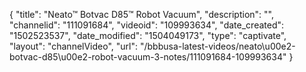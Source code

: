 {
    "title": "Neato&trade; Botvac D85&trade; Robot Vacuum",
    "description": "",
    "channelid": "111091684",
    "videoid": "109993634",
    "date_created": "1502523537",
    "date_modified": "1504049173",
    "type": "captivate",
    "layout": "channelVideo",
    "url": "\/bbbusa-latest-videos\/neato\u00e2-botvac-d85\u00e2-robot-vacuum-3-notes\/111091684-109993634"
}